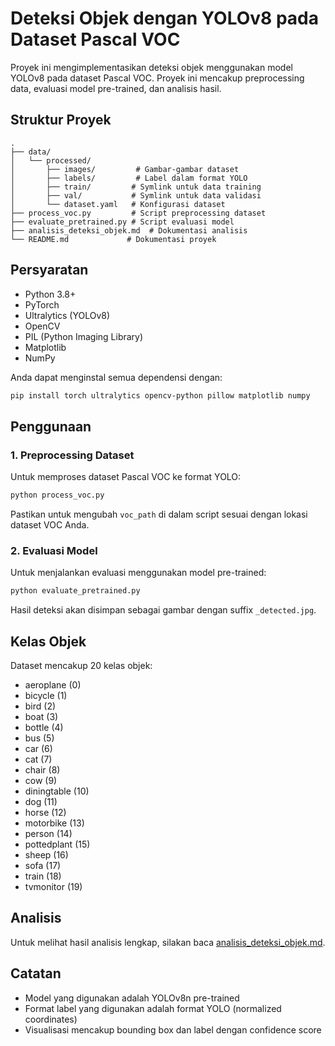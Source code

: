 # Deteksi Objek dengan YOLOv8 pada Dataset Pascal VOC

Proyek ini mengimplementasikan deteksi objek menggunakan model YOLOv8 pada dataset Pascal VOC. Proyek ini mencakup preprocessing data, evaluasi model pre-trained, dan analisis hasil.

## Struktur Proyek
```
.
├── data/
│   └── processed/
│       ├── images/         # Gambar-gambar dataset
│       ├── labels/         # Label dalam format YOLO
│       ├── train/         # Symlink untuk data training
│       ├── val/           # Symlink untuk data validasi
│       └── dataset.yaml   # Konfigurasi dataset
├── process_voc.py         # Script preprocessing dataset
├── evaluate_pretrained.py # Script evaluasi model
├── analisis_deteksi_objek.md  # Dokumentasi analisis
└── README.md             # Dokumentasi proyek
```

## Persyaratan
- Python 3.8+
- PyTorch
- Ultralytics (YOLOv8)
- OpenCV
- PIL (Python Imaging Library)
- Matplotlib
- NumPy

Anda dapat menginstal semua dependensi dengan:
```bash
pip install torch ultralytics opencv-python pillow matplotlib numpy
```

## Penggunaan

### 1. Preprocessing Dataset
Untuk memproses dataset Pascal VOC ke format YOLO:
```bash
python process_voc.py
```
Pastikan untuk mengubah `voc_path` di dalam script sesuai dengan lokasi dataset VOC Anda.

### 2. Evaluasi Model
Untuk menjalankan evaluasi menggunakan model pre-trained:
```bash
python evaluate_pretrained.py
```
Hasil deteksi akan disimpan sebagai gambar dengan suffix `_detected.jpg`.

## Kelas Objek
Dataset mencakup 20 kelas objek:
- aeroplane (0)
- bicycle (1)
- bird (2)
- boat (3)
- bottle (4)
- bus (5)
- car (6)
- cat (7)
- chair (8)
- cow (9)
- diningtable (10)
- dog (11)
- horse (12)
- motorbike (13)
- person (14)
- pottedplant (15)
- sheep (16)
- sofa (17)
- train (18)
- tvmonitor (19)

## Analisis
Untuk melihat hasil analisis lengkap, silakan baca [analisis_deteksi_objek.md](analisis_deteksi_objek.md).

## Catatan
- Model yang digunakan adalah YOLOv8n pre-trained
- Format label yang digunakan adalah format YOLO (normalized coordinates)
- Visualisasi mencakup bounding box dan label dengan confidence score 